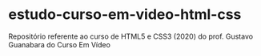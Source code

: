 # estudo-curso-em-video-html-css
 Repositório referente ao curso de HTML5 e CSS3 (2020) do prof. Gustavo Guanabara do Curso Em Vídeo
